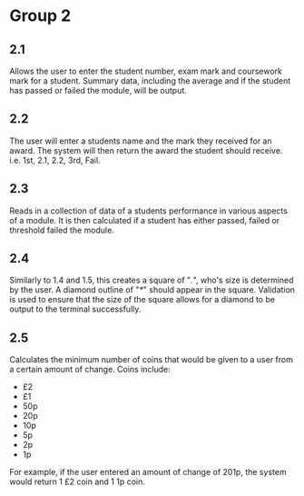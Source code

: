 # Group 2

## 2.1
Allows the user to enter the student number, exam mark and coursework mark for a student. Summary data, including the average and if the student has passed or failed the module, will be output.
## 2.2
The user will enter a students name and the mark they received for an award. The system will then return the award the student should receive. i.e. 1st, 2.1, 2.2, 3rd, Fail.
## 2.3
Reads in a collection of data of a students performance in various aspects of a module.  It is then calculated if a student has either passed, failed or threshold failed the module.
## 2.4
Similarly to 1.4 and 1.5, this creates a square of "*.*", who's size is determined by the user. A diamond outline of "*\**" should appear in the square. Validation is used to ensure that the size of the square allows for a diamond to be output to the terminal successfully.
## 2.5
Calculates the minimum number of coins that would be given to a user from a certain amount of change. Coins include:
- £2
- £1
- 50p
- 20p
- 10p
- 5p
- 2p
- 1p

For example, if the user entered an amount of change of 201p, the system would return 1 £2 coin and 1 1p coin.
